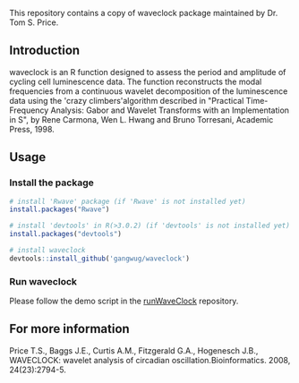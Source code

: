 This repository contains a copy of waveclock package maintained by Dr. Tom S. Price. 

## Introduction
waveclock is an R function designed to assess the period and amplitude of cycling cell luminescence data. The function reconstructs the modal frequencies from a continuous wavelet decomposition of the luminescence data using the 'crazy climbers'algorithm described in "Practical Time-Frequency Analysis: Gabor and Wavelet Transforms with an Implementation in S", by Rene Carmona, Wen L. Hwang and Bruno Torresani, Academic Press, 1998.

## Usage

### Install the package
```r
# install 'Rwave' package (if 'Rwave' is not installed yet)
install.packages("Rwave")

# install 'devtools' in R(>3.0.2) (if 'devtools' is not installed yet) 
install.packages("devtools")

# install waveclock
devtools::install_github('gangwug/waveclock')

```
### Run waveclock

Please follow the demo script in the [runWaveClock](https://github.com/gangwug/runWaveClock) repository.

## For more information
Price T.S., Baggs J.E., Curtis A.M., Fitzgerald G.A., Hogenesch J.B., WAVECLOCK: wavelet analysis of circadian oscillation.Bioinformatics. 2008, 24(23):2794-5. 
